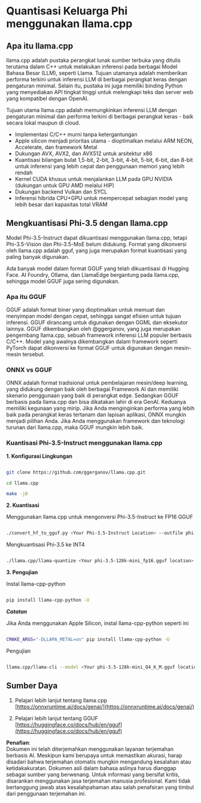 # **Quantisasi Keluarga Phi menggunakan llama.cpp**

## **Apa itu llama.cpp**

llama.cpp adalah pustaka perangkat lunak sumber terbuka yang ditulis terutama dalam C++ untuk melakukan inferensi pada berbagai Model Bahasa Besar (LLM), seperti Llama. Tujuan utamanya adalah memberikan performa terkini untuk inferensi LLM di berbagai perangkat keras dengan pengaturan minimal. Selain itu, pustaka ini juga memiliki binding Python yang menyediakan API tingkat tinggi untuk melengkapi teks dan server web yang kompatibel dengan OpenAI.

Tujuan utama llama.cpp adalah memungkinkan inferensi LLM dengan pengaturan minimal dan performa terkini di berbagai perangkat keras - baik secara lokal maupun di cloud.

- Implementasi C/C++ murni tanpa ketergantungan
- Apple silicon menjadi prioritas utama - dioptimalkan melalui ARM NEON, Accelerate, dan framework Metal
- Dukungan AVX, AVX2, dan AVX512 untuk arsitektur x86
- Kuantisasi bilangan bulat 1,5-bit, 2-bit, 3-bit, 4-bit, 5-bit, 6-bit, dan 8-bit untuk inferensi yang lebih cepat dan penggunaan memori yang lebih rendah
- Kernel CUDA khusus untuk menjalankan LLM pada GPU NVIDIA (dukungan untuk GPU AMD melalui HIP)
- Dukungan backend Vulkan dan SYCL
- Inferensi hibrida CPU+GPU untuk mempercepat sebagian model yang lebih besar dari kapasitas total VRAM

## **Mengkuantisasi Phi-3.5 dengan llama.cpp**

Model Phi-3.5-Instruct dapat dikuantisasi menggunakan llama.cpp, tetapi Phi-3.5-Vision dan Phi-3.5-MoE belum didukung. Format yang dikonversi oleh llama.cpp adalah gguf, yang juga merupakan format kuantisasi yang paling banyak digunakan.

Ada banyak model dalam format GGUF yang telah dikuantisasi di Hugging Face. AI Foundry, Ollama, dan LlamaEdge bergantung pada llama.cpp, sehingga model GGUF juga sering digunakan.

### **Apa itu GGUF**

GGUF adalah format biner yang dioptimalkan untuk memuat dan menyimpan model dengan cepat, sehingga sangat efisien untuk tujuan inferensi. GGUF dirancang untuk digunakan dengan GGML dan eksekutor lainnya. GGUF dikembangkan oleh @ggerganov, yang juga merupakan pengembang llama.cpp, sebuah framework inferensi LLM populer berbasis C/C++. Model yang awalnya dikembangkan dalam framework seperti PyTorch dapat dikonversi ke format GGUF untuk digunakan dengan mesin-mesin tersebut.

### **ONNX vs GGUF**

ONNX adalah format tradisional untuk pembelajaran mesin/deep learning, yang didukung dengan baik oleh berbagai Framework AI dan memiliki skenario penggunaan yang baik di perangkat edge. Sedangkan GGUF berbasis pada llama.cpp dan bisa dikatakan lahir di era GenAI. Keduanya memiliki kegunaan yang mirip. Jika Anda menginginkan performa yang lebih baik pada perangkat keras tertanam dan lapisan aplikasi, ONNX mungkin menjadi pilihan Anda. Jika Anda menggunakan framework dan teknologi turunan dari llama.cpp, maka GGUF mungkin lebih baik.

### **Kuantisasi Phi-3.5-Instruct menggunakan llama.cpp**

**1. Konfigurasi Lingkungan**


```bash

git clone https://github.com/ggerganov/llama.cpp.git

cd llama.cpp

make -j8

```


**2. Kuantisasi**

Menggunakan llama.cpp untuk mengonversi Phi-3.5-Instruct ke FP16 GGUF


```bash

./convert_hf_to_gguf.py <Your Phi-3.5-Instruct Location> --outfile phi-3.5-128k-mini_fp16.gguf

```

Mengkuantisasi Phi-3.5 ke INT4


```bash

./llama.cpp/llama-quantize <Your phi-3.5-128k-mini_fp16.gguf location> ./gguf/phi-3.5-128k-mini_Q4_K_M.gguf Q4_K_M

```


**3. Pengujian**

Instal llama-cpp-python


```bash

pip install llama-cpp-python -U

```

***Catatan*** 

Jika Anda menggunakan Apple Silicon, instal llama-cpp-python seperti ini


```bash

CMAKE_ARGS="-DLLAMA_METAL=on" pip install llama-cpp-python -U

```

Pengujian 


```bash

llama.cpp/llama-cli --model <Your phi-3.5-128k-mini_Q4_K_M.gguf location> --prompt "<|user|>\nCan you introduce .NET<|end|>\n<|assistant|>\n"  --gpu-layers 10

```



## **Sumber Daya**

1. Pelajari lebih lanjut tentang llama.cpp [https://onnxruntime.ai/docs/genai/](https://onnxruntime.ai/docs/genai/)

2. Pelajari lebih lanjut tentang GGUF [https://huggingface.co/docs/hub/en/gguf](https://huggingface.co/docs/hub/en/gguf)

**Penafian**:  
Dokumen ini telah diterjemahkan menggunakan layanan terjemahan berbasis AI. Meskipun kami berupaya untuk memastikan akurasi, harap disadari bahwa terjemahan otomatis mungkin mengandung kesalahan atau ketidakakuratan. Dokumen asli dalam bahasa aslinya harus dianggap sebagai sumber yang berwenang. Untuk informasi yang bersifat kritis, disarankan menggunakan jasa terjemahan manusia profesional. Kami tidak bertanggung jawab atas kesalahpahaman atau salah penafsiran yang timbul dari penggunaan terjemahan ini.